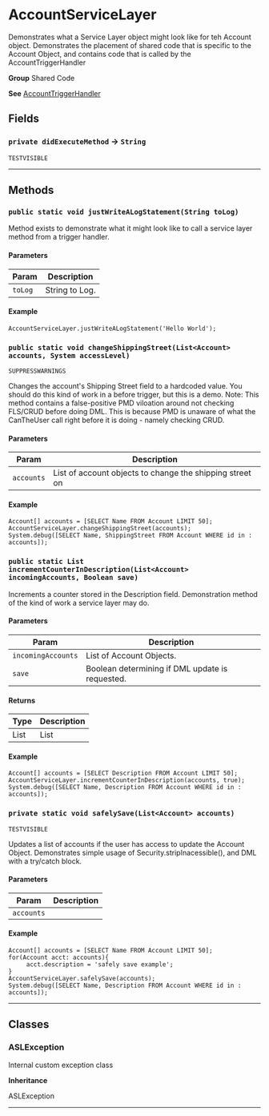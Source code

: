 # AccountServiceLayer

Demonstrates what a Service Layer object might look like
for teh Account object. Demonstrates the placement of shared code that
is specific to the Account Object, and contains code that is called
by the AccountTriggerHandler


**Group** Shared Code


**See** [AccountTriggerHandler](https://github.com/trailheadapps/apex-recipes/wiki/AccountTriggerHandler)

## Fields

### `private didExecuteMethod` → `String`

`TESTVISIBLE` 

---
## Methods
### `public static void justWriteALogStatement(String toLog)`

Method exists to demonstrate what it might look like to  call a service layer method from a trigger handler.

#### Parameters

|Param|Description|
|---|---|
|`toLog`|String to Log.|

#### Example
```apex
AccountServiceLayer.justWriteALogStatement('Hello World');
```


### `public static void changeShippingStreet(List<Account> accounts, System accessLevel)`

`SUPPRESSWARNINGS`

Changes the account's Shipping Street field to a hardcoded value. You should do this kind of work in a before trigger, but this is a demo. Note: This method contains a false-positive PMD viloation around not checking FLS/CRUD before doing DML. This is because PMD is unaware of what the CanTheUser call right before it is doing - namely checking CRUD.

#### Parameters

|Param|Description|
|---|---|
|`accounts`|List of account objects to change the shipping street on|

#### Example
```apex
Account[] accounts = [SELECT Name FROM Account LIMIT 50];
AccountServiceLayer.changeShippingStreet(accounts);
System.debug([SELECT Name, ShippingStreet FROM Account WHERE id in : accounts]);
```


### `public static List incrementCounterInDescription(List<Account> incomingAccounts, Boolean save)`

Increments a counter stored in the Description field.  Demonstration method of the kind of work a service layer may do.

#### Parameters

|Param|Description|
|---|---|
|`incomingAccounts`|List of Account Objects.|
|`save`|Boolean determining if DML update is requested.|

#### Returns

|Type|Description|
|---|---|
|List<Account>|List<Account>|

#### Example
```apex
Account[] accounts = [SELECT Description FROM Account LIMIT 50];
AccountServiceLayer.incrementCounterInDescription(accounts, true);
System.debug([SELECT Name, Description FROM Account WHERE id in : accounts]);
```


### `private static void safelySave(List<Account> accounts)`

`TESTVISIBLE`

Updates a list of accounts if the user has access to update  the Account Object. Demonstrates simple usage of  Security.stripInacessible(), and DML with a try/catch block.

#### Parameters

|Param|Description|
|---|---|
|`accounts`||

#### Example
```apex
Account[] accounts = [SELECT Name FROM Account LIMIT 50];
for(Account acct: accounts){
     acct.description = 'safely save example';
}
AccountServiceLayer.safelySave(accounts);
System.debug([SELECT Name, Description FROM Account WHERE id in : accounts]);
```


---
## Classes
### ASLException

Internal custom exception class


**Inheritance**

ASLException


---
